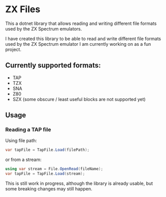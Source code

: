 # ZX Files

This a dotnet library that allows reading and writing different file formats used by the ZX Spectrum emulators.

I have created this library to be able to read and write different file formats used by the ZX Spectrum emulator
I am currently working on as a fun project.

## Currently supported formats:
- TAP
- TZX
- SNA
- Z80
- SZX (some obscure / least useful blocks are not supported yet)

## Usage

### Reading a TAP file

Using file path:
```csharp
var tapFile = TapFile.Load(filePath);
````

or from a stream:
```csharp
using var stream = File.OpenRead(fileName);
var tapFile = TapFile.Load(stream);
````

This is still work in progress, although the library is already usable, but some breaking changes may still happen.
